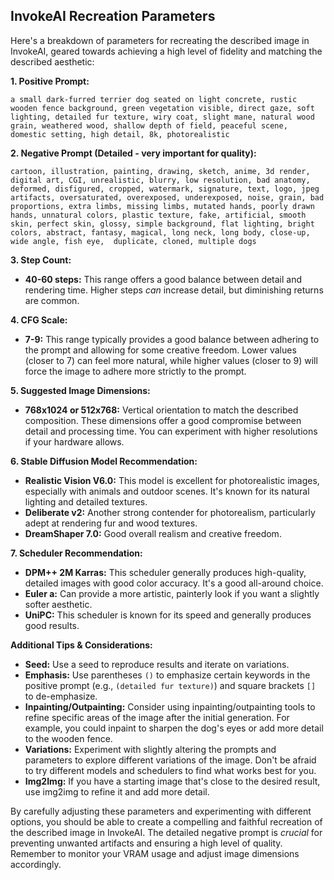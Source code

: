 ## InvokeAI Recreation Parameters

Here's a breakdown of parameters for recreating the described image in InvokeAI, geared towards achieving a high level of fidelity and matching the described aesthetic:

**1. Positive Prompt:**

```
a small dark-furred terrier dog seated on light concrete, rustic wooden fence background, green vegetation visible, direct gaze, soft lighting, detailed fur texture, wiry coat, slight mane, natural wood grain, weathered wood, shallow depth of field, peaceful scene, domestic setting, high detail, 8k, photorealistic
```

**2. Negative Prompt (Detailed - very important for quality):**

```
cartoon, illustration, painting, drawing, sketch, anime, 3d render, digital art, CGI, unrealistic, blurry, low resolution, bad anatomy, deformed, disfigured, cropped, watermark, signature, text, logo, jpeg artifacts, oversaturated, overexposed, underexposed, noise, grain, bad proportions, extra limbs, missing limbs, mutated hands, poorly drawn hands, unnatural colors, plastic texture, fake, artificial, smooth skin, perfect skin, glossy, simple background, flat lighting, bright colors, abstract, fantasy, magical, long neck, long body, close-up, wide angle, fish eye,  duplicate, cloned, multiple dogs
```

**3. Step Count:**

* **40-60 steps:**  This range offers a good balance between detail and rendering time.  Higher steps *can* increase detail, but diminishing returns are common.

**4. CFG Scale:**

* **7-9:** This range typically provides a good balance between adhering to the prompt and allowing for some creative freedom.  Lower values (closer to 7) can feel more natural, while higher values (closer to 9) will force the image to adhere more strictly to the prompt.

**5. Suggested Image Dimensions:**

* **768x1024 or 512x768:**  Vertical orientation to match the described composition.  These dimensions offer a good compromise between detail and processing time.  You can experiment with higher resolutions if your hardware allows.

**6. Stable Diffusion Model Recommendation:**

* **Realistic Vision V6.0:** This model is excellent for photorealistic images, especially with animals and outdoor scenes. It's known for its natural lighting and detailed textures.
* **Deliberate v2:** Another strong contender for photorealism, particularly adept at rendering fur and wood textures.
* **DreamShaper 7.0:**  Good overall realism and creative freedom.

**7. Scheduler Recommendation:**

* **DPM++ 2M Karras:**  This scheduler generally produces high-quality, detailed images with good color accuracy. It's a good all-around choice.
* **Euler a:** Can provide a more artistic, painterly look if you want a slightly softer aesthetic.
* **UniPC:** This scheduler is known for its speed and generally produces good results.

**Additional Tips & Considerations:**

* **Seed:**  Use a seed to reproduce results and iterate on variations.
* **Emphasis:** Use parentheses `()` to emphasize certain keywords in the positive prompt (e.g., `(detailed fur texture)`) and square brackets `[]` to de-emphasize.
* **Inpainting/Outpainting:**  Consider using inpainting/outpainting tools to refine specific areas of the image after the initial generation.  For example, you could inpaint to sharpen the dog's eyes or add more detail to the wooden fence.
* **Variations:** Experiment with slightly altering the prompts and parameters to explore different variations of the image.  Don't be afraid to try different models and schedulers to find what works best for you.
* **Img2Img:** If you have a starting image that's close to the desired result, use img2img to refine it and add more detail.



By carefully adjusting these parameters and experimenting with different options, you should be able to create a compelling and faithful recreation of the described image in InvokeAI.  The detailed negative prompt is *crucial* for preventing unwanted artifacts and ensuring a high level of quality. Remember to monitor your VRAM usage and adjust image dimensions accordingly.

